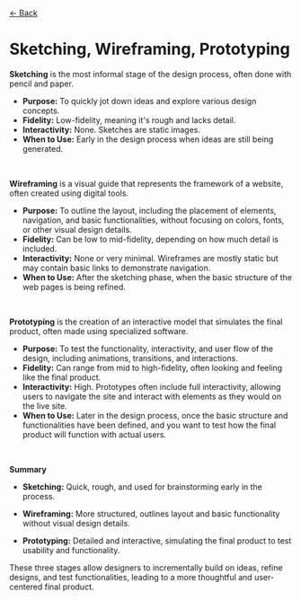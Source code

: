[&larr; Back](./README.md)

# Sketching, Wireframing, Prototyping

**Sketching** is the most informal stage of the design process, often done with pencil and paper.

- **Purpose:** To quickly jot down ideas and explore various design concepts.
- **Fidelity:** Low-fidelity, meaning it's rough and lacks detail.
- **Interactivity:** None. Sketches are static images.
- **When to Use:** Early in the design process when ideas are still being generated.

<br>

**Wireframing** is a visual guide that represents the framework of a website, often created using digital tools.

- **Purpose:** To outline the layout, including the placement of elements, navigation, and basic functionalities, without focusing on colors, fonts, or other visual design details.
- **Fidelity:** Can be low to mid-fidelity, depending on how much detail is included.
- **Interactivity:** None or very minimal. Wireframes are mostly static but may contain basic links to demonstrate navigation.
- **When to Use:** After the sketching phase, when the basic structure of the web pages is being refined.

<br>

**Prototyping** is the creation of an interactive model that simulates the final product, often made using specialized software.

- **Purpose:** To test the functionality, interactivity, and user flow of the design, including animations, transitions, and interactions.
- **Fidelity:** Can range from mid to high-fidelity, often looking and feeling like the final product.
- **Interactivity:** High. Prototypes often include full interactivity, allowing users to navigate the site and interact with elements as they would on the live site.
- **When to Use:** Later in the design process, once the basic structure and functionalities have been defined, and you want to test how the final product will function with actual users.

<br>

**Summary**

- **Sketching:** Quick, rough, and used for brainstorming early in the process.

- **Wireframing:** More structured, outlines layout and basic functionality without visual design details.

- **Prototyping:** Detailed and interactive, simulating the final product to test usability and functionality.

These three stages allow designers to incrementally build on ideas, refine designs, and test functionalities, leading to a more thoughtful and user-centered final product.

<br>

